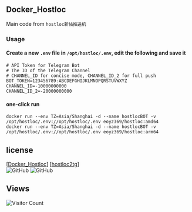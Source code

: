 ## Docker_Hostloc
Main code from `hostloc新帖推送机`

### Usage

#### Create a new `.env` file in `/opt/hostloc/.env`, edit the following and save it
```
# API Token for Telegram Bot
# The ID of the Telegram Channel
# CHANNEL_ID for concise mode, CHANNEL_ID_2 for full push
BOT_TOKEN=123456789:ABCDEFGHIJKLMNOPQRSTUVWXYZ
CHANNEL_ID=-10000000000
CHANNEL_ID_2=-20000000000
```

#### one-click run
```
docker run --env TZ=Asia/Shanghai -d --name hostlocBOT -v /opt/hostloc/.env://opt/hostloc/.env eoyz369/hostloc:amd64
docker run --env TZ=Asia/Shanghai -d --name hostlocBOT -v /opt/hostloc/.env://opt/hostloc/.env eoyz369/hostloc:arm64
```

## license
[[Docker_Hostloc](https://github.com/w2r/hostloc2tg)] [[hostloc2tg](https://github.com/w2r/hostloc2tg)]    
![GitHub](https://img.shields.io/github/license/Eoyz369/Docker_Hostloc) 
![GitHub](https://img.shields.io/github/license/w2r/hostloc2tg)

## Views
![Visitor Count](https://profile-counter.glitch.me/Docker_Hostloc/count.svg)
